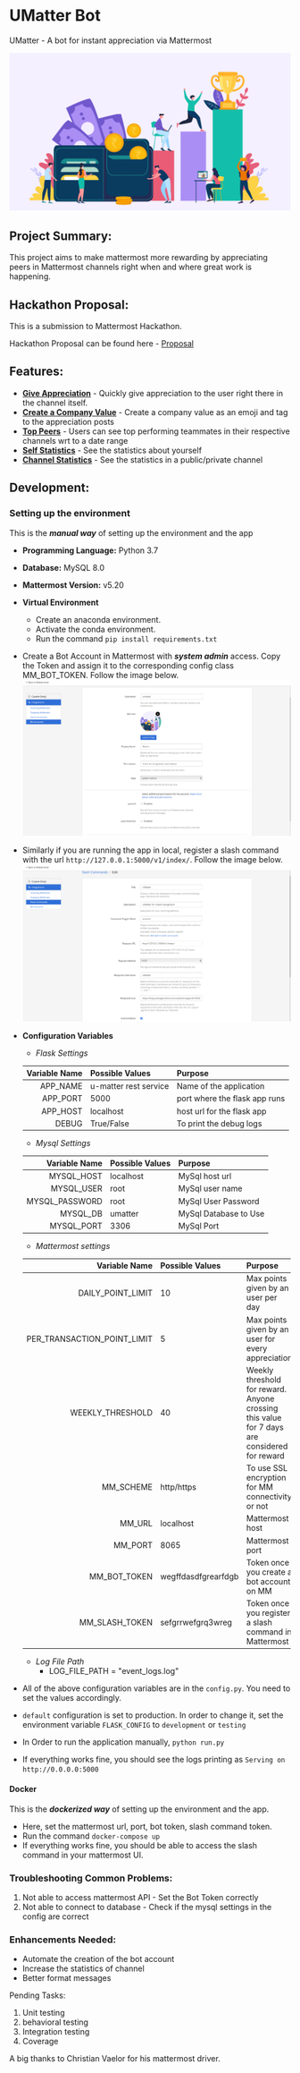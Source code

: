# UMatter Bot
UMatter - A bot for instant appreciation via Mattermost

![](documentation/img/logo.png)

## Project Summary:

This project aims to make mattermost more rewarding by appreciating peers in Mattermost channels right when and where great work is happening.

## Hackathon Proposal:
This is a submission to Mattermost Hackathon.

Hackathon Proposal can be found here - [Proposal](documentation/ppt.pptx)

## Features:
* [**Give Appreciation**](documentation/features/appreciation.md) - Quickly give appreciation to the user right there in the channel itself.
* [**Create a Company Value**](documentation/features/value.md) - Create a company value as an emoji and tag to the appreciation posts 
* [**Top Peers**](documentation/features/top.md) - Users can see top performing teammates in their respective channels wrt to a date range
* [**Self Statistics**]((documentation/features/user.md)) - See the statistics about yourself
* [**Channel Statistics**](documentation/features/channel.md) - See the statistics in a public/private channel

## Development:

### Setting up the environment 

This is the ***manual way*** of setting up the environment and the app

* **Programming Language:** Python 3.7
* **Database:** MySQL 8.0
* **Mattermost Version:** v5.20
* **Virtual Environment**
  * Create an anaconda environment. 
  * Activate the conda environment.
  * Run the command 
  `pip install requirements.txt`
* Create a Bot Account in Mattermost with ***system admin*** access. Copy the Token and assign it to the corresponding config class MM_BOT_TOKEN. Follow the image below.
![](documentation/img/bot.png)
* Similarly if you are running the app in local, register a slash command with the url `http://127.0.0.1:5000/v1/index/`. Follow the image below.
![](documentation/img/slash.png)
* **Configuration Variables**
  * *Flask Settings*  
    
  | Variable Name | Possible Values | Purpose  |
  | --: | :-- | :-- |
  |APP_NAME| u-matter rest service| Name of the application|
  |APP_PORT| 5000 | port where the flask app runs|
  |APP_HOST| localhost | host url for the flask app|
  |DEBUG| True/False| To print the debug logs|
  
  * *Mysql Settings*

  | Variable Name | Possible Values | Purpose  |
  | --: | :-- | :-- |
  |MYSQL_HOST| localhost| MySql host url|
  |MYSQL_USER| root | MySql user name|
  |MYSQL_PASSWORD| root | MySql User Password|
  |MYSQL_DB | umatter | MySql Database to Use|
  |MYSQL_PORT | 3306 | MySql Port|

  * *Mattermost settings*

  | Variable Name | Possible Values | Purpose  |
  | --: | :-- | :-- |
  |DAILY_POINT_LIMIT| 10 | Max points given by an user per day|
  |PER_TRANSACTION_POINT_LIMIT| 5 |Max points given by an user for every appreciation|
  |WEEKLY_THRESHOLD| 40 |Weekly threshold for reward. Anyone crossing this value for 7 days are considered for reward|
  |MM_SCHEME|http/https|To use SSL encryption for MM connectivity or not|
  |MM_URL|localhost| Mattermost host|
  |MM_PORT|8065| Mattermost port|
  |MM_BOT_TOKEN|wegffdasdfgrearfdgb| Token once you create a bot account on MM|
  |MM_SLASH_TOKEN|sefgrrwefgrq3wreg| Token once you register a slash command in Mattermost|

  * *Log File Path*
    * LOG_FILE_PATH = "event_logs.log"
 * All of the above configuration variables are in the `config.py`. You need to set the values accordingly.
 * `default` configuration is set to production. In order to change it, set the environment variable `FLASK_CONFIG` to `development` or `testing`
 * In Order to run the application manually,
 `python run.py`
 * If everything works fine, you should see the logs printing as `Serving on http://0.0.0.0:5000`

#### Docker
This is the ***dockerized way*** of setting up the environment and the app.

* Here, set the mattermost url, port, bot token, slash command token. 
* Run the command `docker-compose up`
* If everything works fine, you should be able to access the slash command in your mattermost UI.


### Troubleshooting Common Problems:
1. Not able to access mattermost API - Set the Bot Token correctly
2. Not able to connect to database - Check if the mysql settings in the config are correct

### Enhancements Needed:
* Automate the creation of the bot account
* Increase the statistics of channel
* Better format messages

Pending Tasks:
1. Unit testing
2. behavioral testing
3. Integration testing
4. Coverage

A big thanks to Christian Vaelor for his mattermost driver.